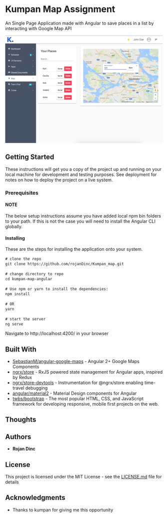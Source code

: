 # Kumpan Map Assignment

An Single Page Application made with Angular to save places in a list by interacting with Google Map API

![](header.png)

## Getting Started

These instructions will get you a copy of the project up and running on your local machine for development and testing purposes. See deployment for notes on how to deploy the project on a live system.

### Prerequisites

#### NOTE
The below setup instructions assume you have added local npm bin folders to your path. If this is not the case you will need to install the Angular CLI globally.

#### Installing

These are the steps for installing the application onto your system.

```
# clone the repo
git clone https://github.com/rojanDinc/Kumpan_map.git

# change directory to repo
cd kumpan-map-angular

# Use npm or yarn to install the dependencies:
npm install

# OR
yarn

# start the server
ng serve
```
Navigate to http://localhost:4200/ in your browser

## Built With

- [SebastianM/angular-google-maps](https://github.com/SebastianM/angular-google-maps) - Angular 2+ Google Maps Components
- [ngrx/store](https://github.com/ngrx/store) - RxJS powered state management for Angular apps, inspired by Redux
- [ngrx/store-devtools](https://github.com/ngrx/store-devtools) - Instrumentation for @ngrx/store enabling time-travel debugging
- [angular/material2](https://github.com/angular/material2) - Material Design components for Angular
- [twbs/bootstrap](https://github.com/twbs/bootstrap) - The most popular HTML, CSS, and JavaScript framework for developing responsive, mobile first projects on the web.

## Thoughts 



## Authors

* **Rojan Dinc**

## License

This project is licensed under the MIT License - see the [LICENSE.md](LICENSE.md) file for details

## Acknowledgments

* Thanks to kumpan for giving me this opportunity
